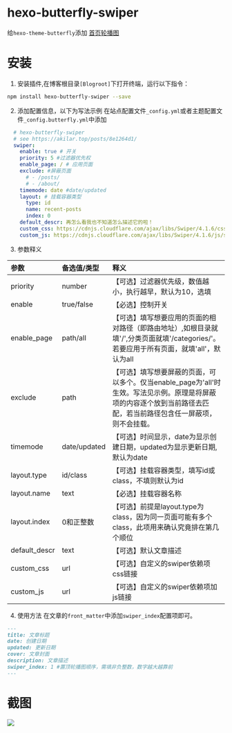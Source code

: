 # hexo-butterfly-swiper

给`hexo-theme-butterfly`添加 [首页轮播图](https://akilar.top/posts/8e1264d1/)

# 安装

1. 安装插件,在博客根目录`[Blogroot]`下打开终端，运行以下指令：
  ```bash
  npm install hexo-butterfly-swiper --save
  ```

2. 添加配置信息，以下为写法示例
  在站点配置文件`_config.yml`或者主题配置文件`_config.butterfly.yml`中添加

  ```yaml
    # hexo-butterfly-swiper
    # see https://akilar.top/posts/8e1264d1/
    swiper:
      enable: true # 开关
      priority: 5 #过滤器优先权
      enable_page: / # 应用页面
      exclude: #屏蔽页面
        # - /posts/
        # - /about/
      timemode: date #date/updated
      layout: # 挂载容器类型
        type: id
        name: recent-posts
        index: 0
      default_descr: 再怎么看我也不知道怎么描述它的啦！
      custom_css: https://cdnjs.cloudflare.com/ajax/libs/Swiper/4.1.6/css/swiper.min.css #自定义swiper css依赖
      custom_js: https://cdnjs.cloudflare.com/ajax/libs/Swiper/4.1.6/js/swiper.min.js #自定义swiper js依赖
  ```
3. 参数释义

  |参数|备选值/类型|释义|
  |:--|:--|:--|
  |priority|number|【可选】过滤器优先级，数值越小，执行越早，默认为10，选填|
  |enable|true/false|【必选】控制开关|
  |enable_page|path/all|【可选】填写想要应用的页面的相对路径（即路由地址）,如根目录就填'/',分类页面就填'/categories/'。若要应用于所有页面，就填'all'，默认为all|
  |exclude|path|【可选】填写想要屏蔽的页面，可以多个。仅当enable_page为'all'时生效。写法见示例。原理是将屏蔽项的内容逐个放到当前路径去匹配，若当前路径包含任一屏蔽项，则不会挂载。|
  |timemode|date/updated|【可选】时间显示，date为显示创建日期，updated为显示更新日期,默认为date|
  |layout.type|id/class|【可选】挂载容器类型，填写id或class，不填则默认为id|
  |layout.name|text|【必选】挂载容器名称|
  |layout.index|0和正整数|【可选】前提是layout.type为class，因为同一页面可能有多个class，此项用来确认究竟排在第几个顺位|
  |default_descr|text|【可选】默认文章描述|
  |custom_css|url|【可选】自定义的swiper依赖项css链接|
  |custom_js|url|【可选】自定义的swiper依赖项加js链接|

4. 使用方法
  在文章的`front_matter`中添加`swiper_index`配置项即可。
  ```markdown
  ---
  title: 文章标题
  date: 创建日期
  updated: 更新日期
  cover: 文章封面
  description: 文章描述
  swiper_index: 1 #置顶轮播图顺序，需填非负整数，数字越大越靠前
  ---
  ```

# 截图
![](https://cdn.jsdelivr.net/npm/akilar-candyassets/image/f4783623.png)
